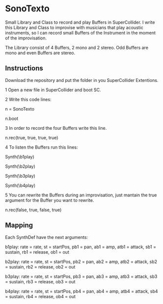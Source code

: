 # SonoTexto
Small Library and Class to record and play Buffers in SuperCollider. I write this Library and Class to improvise with musicians that play acoustic instruments, so I can record small Buffers of the Instrument in the moment of the improvisation.

The Library consist of 4 Buffers, 2 mono and 2 stereo. Odd Buffers are mono and even Buffers are stereo.

## Instructions
Download the repository and put the folder in you SuperCollider Extentions.

1 Open a new file in SuperCollider and boot SC.

2 Write this code lines: 

n = SonoTexto

n.boot

3 In order to record the four Buffers write this line.

n.rec(true, true, true, true)

4 To listen the Buffers run this lines:

Synth(\b1play)

Synth(\b2play)

Synth(\b3play)

Synth(\b4play)

5 You can rewrite the Buffers during an improvisation, just mantain the true argument for the Buffer you want to rewrite.

n.rec(false, true, false, true)

## Mapping
Each SynthDef have the next arguments:

b1play: rate = rate, st = startPos, pb1 = pan, ab1 = amp, atb1 = attack, sb1 = sustain, rb1 = release, ob1 = out 

b2play: rate = rate, st = startPos, pb2 = pan, ab2 = amp, atb2 = attack, sb2 = sustain, rb2 = release, ob2 = out

b3play: rate = rate, st = startPos, pb3 = pan, ab3 = amp, atb3 = attack, sb3 = sustain, rb3 = release, ob3 = out

b4play: rate = rate, st = startPos, pb4 = pan, ab4 = amp, atb4 = attack, sb4 = sustain, rb4 = release, ob4 = out
